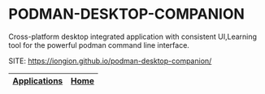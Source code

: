 # PODMAN-DESKTOP-COMPANION

 Cross-platform desktop integrated application with consistent UI,Learning tool 
 for the powerful podman command line interface.

 SITE: https://iongion.github.io/podman-desktop-companion/

 | [Applications](https://portable-linux-apps.github.io/apps.html) | [Home](https://portable-linux-apps.github.io)
 | --- | --- |
